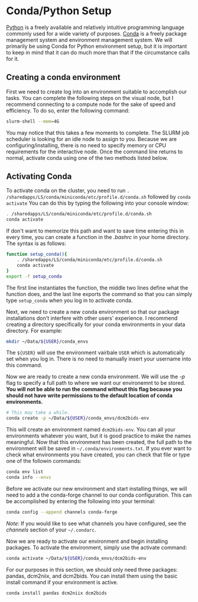 # Conda/Python Setup
[Python](https://www.python.org/) is a freely available and relatively intuitive programming language commonly used for a wide variety of purposes. [Conda](https://docs.conda.io/en/latest/) is a freely package management system and environment management system. We will primarily be using Conda for Python environment setup, but it is important to keep in mind that it can do much more than that if the circumstance calls for it. 

## Creating a conda environment
First we need to create log into an environment suitable to accomplish our tasks. You can complete the following steps on the visual node, but I recommend connecting to a compute node for the sake of speed and efficiency. To do so, enter the following command:

```bash
slurm-shell --mem=4G
```

You may notice that this takes a few moments to complete. The SLURM job scheduler is looking for an idle node to assign to you. Because we are configuring/installing, there is no need to specify memory or CPU requirements for the interactive node. Once the command line returns to normal, activate conda using one of the two methods listed below. 

## Activating Conda
To activate conda on the cluster, you need to run `. /sharedapps/LS/conda/miniconda/etc/profile.d/conda.sh` followed by `conda activate` You can do this by typing the following into your console window:

```bash
. /sharedapps/LS/conda/miniconda/etc/profile.d/conda.sh
conda activate
```
If don't want to memorize this path and want to save time entering this in every time, you can create a function in the *.bashrc* in your home directory. The syntax is as follows:

```bash
function setup_conda(){
	. /sharedapps/LS/conda/miniconda/etc/profile.d/conda.sh
	conda activate
}
export -f setup_conda
```

The first line instantiates the function, the middle two lines define what the function does, and the last line exports the command so that you can simply type `setup_conda` when you log in to activate conda.

Next, we need to create a new conda environment so that our package installations don't interfere with other users' experience. I recommend creating a directory specifically for your conda environments in your data directory. For example:

```bash
mkdir ~/Data/${USER}/conda_envs
```

The `${USER}` will use the environment vairbale `USER` which is automatically set when you log in. There is no need to manually insert your username into this command.

Now we are ready to create a new conda environment. We will use the *-p* flag to specify a full path to where we want our environemnt to be stored. **You will not be able to run the command without this flag because you should not have write permissions to the default location of conda environments.**

```bash
# This may take a while.
conda create -p ~/Data/${USER}/conda_envs/dcm2bids-env
```

This will create an environment named `dcm2bids-env`. You can all your environments whatever you want, but it is good practice to make the names meaningful. Now that this environment has been created, the full path to the environment will be saved in `~/.conda/environments.txt`. If you ever want to check what environments you have created, you can check that file or type one of the followin commands:

```bash
conda env list
conda info --envs
```

Before we activate our new environment and start installing things, we will need to add a the conda-forge channel to our conda configuration. This can be accomplished by entering the following into your terminal:

```bash
conda config --append channels conda-forge
```

*Note*: If you would like to see what channels you have configured, see the *channels* section of your `~/.condarc`.

Now we are ready to activate our environment and begin installing packages. To activate the environment, simply use the activate command:

```bash
conda activate ~/Data/${USER}/conda_envs/dcm2bids-env
```

For our purposes in this section, we should only need three packages: pandas, dcm2niix, and dcm2bids. You can install them using the basic install command if your environment is active.

```bash
conda install pandas dcm2niix dcm2bids
```
